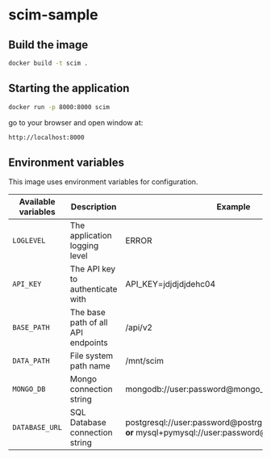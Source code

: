 # scim-sample

## Build the image

```bash
docker build -t scim .
```

## Starting the application

```bash
docker run -p 8000:8000 scim
```

go to your browser and open window at:

```bash
http://localhost:8000
```

## Environment variables

This image uses environment variables for configuration.

| Available variables | Description                                      | Example                                   | Default |
| ------------------- | ------------------------------------------------ | ----------------------------------------- | ------- |
| `LOGLEVEL`          | The application logging level                    | ERROR                                     | INFO    |
| `API_KEY`           | The API key to authenticate with                 | API_KEY=jdjdjdjdehc04                     | secret  |
| `BASE_PATH`         | The base path of all API endpoints               | /api/v2                                   | /       | 
| `DATA_PATH`         | File system path name | /mnt/scim | /tmp    |
| `MONGO_DB`         | Mongo connection string | mongodb://user:password@mongo_host | mongodb://localhost:27017/    |
| `DATABASE_URL`         | SQL Database connection string | postgresql://user:password@postrgres_host:5432/mydb **or** mysql+pymysql://user:password@mysql_host/mydb | sqlite:///scim.sqlite    |

